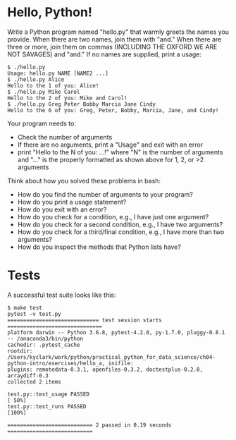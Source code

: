 # Hello, Python!

Write a Python program named "hello.py" that warmly greets the names you provide.  When there are two names, join them with "and."  When there are three or more, join them on commas (INCLUDING THE OXFORD WE ARE NOT SAVAGES) and "and." If no names are supplied, print a usage:

```
$ ./hello.py
Usage: hello.py NAME [NAME2 ...]
$ ./hello.py Alice
Hello to the 1 of you: Alice!
$ ./hello.py Mike Carol
Hello to the 2 of you: Mike and Carol!
$ ./hello.py Greg Peter Bobby Marcia Jane Cindy
Hello to the 6 of you: Greg, Peter, Bobby, Marcia, Jane, and Cindy!
```

Your program needs to:

* Check the number of arguments
* If there are no arguments, print a "Usage" and exit with an error
* print "Hello to the N of you: ...!" where "N" is the number of arguments and "..." is the properly formatted as shown above for 1, 2, or >2 arguments

Think about how you solved these problems in bash:

* How do you find the number of arguments to your program?
* How do you print a usage statement?
* How do you exit with an error?
* How do you check for a condition, e.g., I have just one argument?
* How do you check for a second condition, e.g., I have two arguments?
* How do you check for a third/final condition, e.g., I have more than two arguments?
* How do you inspect the methods that Python lists have?

# Tests

A successful test suite looks like this:

```
$ make test
pytest -v test.py
============================= test session starts ==============================
platform darwin -- Python 3.6.8, pytest-4.2.0, py-1.7.0, pluggy-0.8.1 -- /anaconda3/bin/python
cachedir: .pytest_cache
rootdir: /Users/kyclark/work/python/practical_python_for_data_science/ch04-python-intro/exercises/hello_a, inifile:
plugins: remotedata-0.3.1, openfiles-0.3.2, doctestplus-0.2.0, arraydiff-0.3
collected 2 items

test.py::test_usage PASSED                                               [ 50%]
test.py::test_runs PASSED                                                [100%]

=========================== 2 passed in 0.19 seconds ===========================
```
